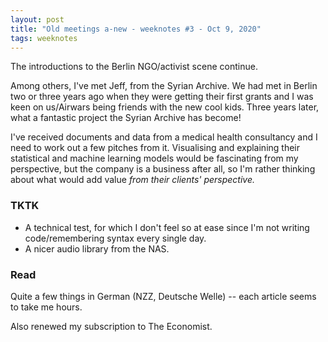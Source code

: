 ```yaml
---
layout: post
title: "Old meetings a-new - weeknotes #3 - Oct 9, 2020"
tags: weeknotes
---
```


The introductions to the Berlin NGO/activist scene continue.

Among others, I've met Jeff, from the Syrian Archive. We had met in Berlin two or three years ago when they were getting their first grants and I was keen on us/Airwars being friends with the new cool kids. Three years later, what a fantastic project the Syrian Archive has become!

I've received documents and data from a medical health consultancy and I need to work out a few pitches from it. Visualising and explaining their statistical and machine learning models would be fascinating from my perspective, but the company is a business after all, so I'm rather thinking about what would add value _from their clients' perspective._

### TKTK
- A technical test, for which I don't feel so at ease since I'm not writing code/remembering syntax every single day.
- A nicer audio library from the NAS.

### Read
Quite a few things in German (NZZ, Deutsche Welle) -- each article seems to take me hours.

Also renewed my subscription to The Economist.